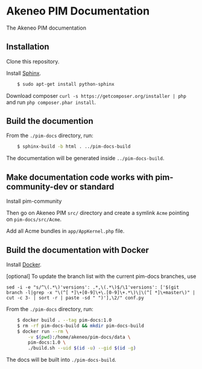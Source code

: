 Akeneo PIM Documentation
========================

The Akeneo PIM documentation

Installation
------------

Clone this repository.

Install [Sphinx](http://sphinx-doc.org/).
```bash
    $ sudo apt-get install python-sphinx
```

Download composer `curl -s https://getcomposer.org/installer | php` and run `php composer.phar install`.

Build the documention
---------------------

From the `./pim-docs` directory, run:

``` bash
    $ sphinx-build -b html . ../pim-docs-build
```

The documentation will be generated inside `../pim-docs-build`.

Make documentation code works with pim-community-dev or standard
----------------------------------------------------------------

Install pim-community

Then go on Akeneo PIM `src/` directory and create a symlink `Acme` pointing on `pim-docs/src/Acme`.

Add all Acme bundles in `app/AppKernel.php` file.

Build the documentation with Docker
-----------------------------------

Install [Docker](https://docs.docker.com/engine/installation/).

[optional] To update the branch list with the current pim-docs branches, use

```
sed -i -e "s/^\(.*\)'versions': .*,\(.*\)$/\1'versions': ['$(git branch -l|grep -x "\(^[ *]\+[0-9]\+\.[0-9]\+.*\)\|\(^[ *]\+master\)" | cut -c 3- | sort -r | paste -sd " ")'],\2/" conf.py
```

From the `./pim-docs` directory, run:

```bash
    $ docker build . --tag pim-docs:1.0
    $ rm -rf pim-docs-build && mkdir pim-docs-build
    $ docker run --rm \
        -v $(pwd):/home/akeneo/pim-docs/data \
        pim-docs:1.0 \
        ./build.sh --uid $(id -u) --gid $(id -g)
```

The docs will be built into `./pim-docs-build`.
